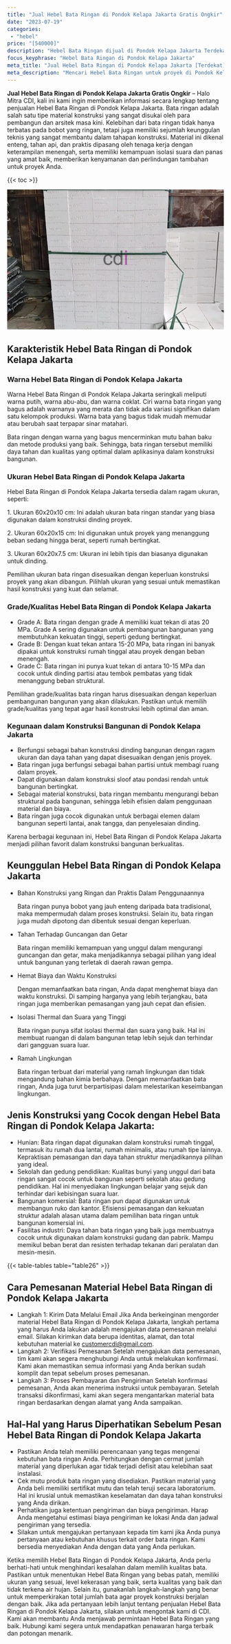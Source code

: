 ```yaml
---
title: "Jual Hebel Bata Ringan di Pondok Kelapa Jakarta Gratis Ongkir"
date: "2023-07-19"
categories:
 - "hebel"
price: "[540000]"
description: "Hebel Bata Ringan dijual di Pondok Kelapa Jakarta Terdekat. Hebel Bata Ringan ini sering dipakai dalam proyek pembangunan sebagai bahan bangunan yang kuat dan awet. Silakan hubungi kami untuk informasi lebih lanjut."
focus_keyphrase: "Hebel Bata Ringan di Pondok Kelapa Jakarta"
meta_title: "Jual Hebel Bata Ringan di Pondok Kelapa Jakarta [Terdekat] - CDI"
meta_description: "Mencari Hebel Bata Ringan untuk proyek di Pondok Kelapa Jakarta? Kami menyediakan Hebel Bata Ringan berkualitas untuk bahan bangunan dinding. Raih penawaran terbaik sekarang."
---
```


**Jual Hebel Bata Ringan di Pondok Kelapa Jakarta Gratis Ongkir** – Halo Mitra CDI, kali ini kami ingin memberikan informasi secara lengkap tentang penjualan Hebel Bata Ringan di Pondok Kelapa Jakarta. Bata ringan adalah salah satu tipe material konstruksi yang sangat disukai oleh para pembangun dan arsitek masa kini. Kelebihan dari bata ringan tidak hanya terbatas pada bobot yang ringan, tetapi juga memiliki sejumlah keunggulan teknis yang sangat membantu dalam tahapan konstruksi. Material ini dikenal enteng, tahan api, dan praktis dipasang oleh tenaga kerja dengan keterampilan menengah, serta memiliki kemampuan isolasi suara dan panas yang amat baik, memberikan kenyamanan dan perlindungan tambahan untuk proyek Anda.

{{< toc >}}

![Jual Hebel Bata Ringan di Pondok Kelapa Jakarta Gratis Ongkir](/images/hebel/hebel-bataringan-22.jpg)

## Karakteristik Hebel Bata Ringan di Pondok Kelapa Jakarta

### Warna Hebel Bata Ringan di Pondok Kelapa Jakarta

Warna Hebel Bata Ringan di Pondok Kelapa Jakarta seringkali meliputi warna putih, warna abu-abu, dan warna coklat. Ciri warna bata ringan yang bagus adalah warnanya yang merata dan tidak ada variasi signifikan dalam satu kelompok produksi. Warna bata yang bagus tidak mudah memudar atau berubah saat terpapar sinar matahari.

Bata ringan dengan warna yang bagus mencerminkan mutu bahan baku dan metode produksi yang baik. Sehingga, bata ringan tersebut memiliki daya tahan dan kualitas yang optimal dalam aplikasinya dalam konstruksi bangunan.

### Ukuran Hebel Bata Ringan di Pondok Kelapa Jakarta

Hebel Bata Ringan di Pondok Kelapa Jakarta tersedia dalam ragam ukuran, seperti:

1\. Ukuran 60x20x10 cm: Ini adalah ukuran bata ringan standar yang biasa digunakan dalam konstruksi dinding proyek.

2\. Ukuran 60x20x15 cm: Ini digunakan untuk proyek yang menanggung beban sedang hingga berat, seperti rumah bertingkat.

3\. Ukuran 60x20x7.5 cm: Ukuran ini lebih tipis dan biasanya digunakan untuk dinding.

Pemilihan ukuran bata ringan disesuaikan dengan keperluan konstruksi proyek yang akan dibangun. Pilihlah ukuran yang sesuai untuk memastikan hasil konstruksi yang kuat dan selamat.

### Grade/Kualitas Hebel Bata Ringan di Pondok Kelapa Jakarta

*   Grade A: Bata ringan dengan grade A memiliki kuat tekan di atas 20 MPa. Grade A sering digunakan untuk pembangunan bangunan yang membutuhkan kekuatan tinggi, seperti gedung bertingkat.
*   Grade B: Dengan kuat tekan antara 15-20 MPa, bata ringan ini banyak dipakai untuk konstruksi rumah tinggal atau proyek dengan beban menengah.
*   Grade C: Bata ringan ini punya kuat tekan di antara 10-15 MPa dan cocok untuk dinding partisi atau tembok pembatas yang tidak menanggung beban struktural.

Pemilihan grade/kualitas bata ringan harus disesuaikan dengan keperluan pembangunan bangunan yang akan dilakukan. Pastikan untuk memilih grade/kualitas yang tepat agar hasil konstruksi lebih optimal dan aman.

### Kegunaan dalam Konstruksi Bangunan di Pondok Kelapa Jakarta

*   Berfungsi sebagai bahan konstruksi dinding bangunan dengan ragam ukuran dan daya tahan yang dapat disesuaikan dengan jenis proyek.
*   Bata ringan juga berfungsi sebagai bahan partisi untuk membagi ruang dalam proyek.
*   Dapat digunakan dalam konstruksi sloof atau pondasi rendah untuk bangunan bertingkat.
*   Sebagai material konstruksi, bata ringan membantu mengurangi beban struktural pada bangunan, sehingga lebih efisien dalam penggunaan material dan biaya.
*   Bata ringan juga cocok digunakan untuk berbagai elemen dalam bangunan seperti lantai, anak tangga, dan penyelesaian dinding.

Karena berbagai kegunaan ini, Hebel Bata Ringan di Pondok Kelapa Jakarta menjadi pilihan favorit dalam konstruksi bangunan berkualitas.

## Keunggulan Hebel Bata Ringan di Pondok Kelapa Jakarta

*   Bahan Konstruksi yang Ringan dan Praktis Dalam Penggunaannya

    Bata ringan punya bobot yang jauh enteng daripada bata tradisional, maka mempermudah dalam proses konstruksi. Selain itu, bata ringan juga mudah dipotong dan dibentuk sesuai dengan keperluan.
*   Tahan Terhadap Guncangan dan Getar

    Bata ringan memiliki kemampuan yang unggul dalam mengurangi guncangan dan getar, maka menjadikannya sebagai pilihan yang ideal untuk bangunan yang terletak di daerah rawan gempa.
*   Hemat Biaya dan Waktu Konstruksi

    Dengan memanfaatkan bata ringan, Anda dapat menghemat biaya dan waktu konstruksi. Di samping harganya yang lebih terjangkau, bata ringan juga memberikan pemasangan yang jauh cepat dan efisien.
*   Isolasi Thermal dan Suara yang Tinggi

    Bata ringan punya sifat isolasi thermal dan suara yang baik. Hal ini membuat ruangan di dalam bangunan tetap lebih sejuk dan terhindar dari gangguan suara luar.
*   Ramah Lingkungan

    Bata ringan terbuat dari material yang ramah lingkungan dan tidak mengandung bahan kimia berbahaya. Dengan memanfaatkan bata ringan, Anda juga turut berpartisipasi dalam melestarikan keseimbangan lingkungan.

## Jenis Konstruksi yang Cocok dengan Hebel Bata Ringan di Pondok Kelapa Jakarta:

*   Hunian: Bata ringan dapat digunakan dalam konstruksi rumah tinggal, termasuk itu rumah dua lantai, rumah minimalis, atau rumah tipe lainnya. Kepraktisan pemasangan dan daya tahan struktur menjadikannya pilihan yang ideal.
*   Sekolah dan gedung pendidikan: Kualitas bunyi yang unggul dari bata ringan sangat cocok untuk bangunan seperti sekolah atau gedung pendidikan. Hal ini menyediakan lingkungan belajar yang sejuk dan terhindar dari kebisingan suara luar.
*   Bangunan komersial: Bata ringan pun dapat digunakan untuk membangun ruko dan kantor. Efisiensi pemasangan dan kekuatan struktur adalah alasan utama dalam pemilihan bata ringan untuk bangunan komersial ini.
*   Fasilitas industri: Daya tahan bata ringan yang baik juga membuatnya cocok untuk digunakan dalam konstruksi gudang dan pabrik. Mampu memikul beban berat dan resisten terhadap tekanan dari peralatan dan mesin-mesin.

{{< table-tables table="table26" >}}

## Cara Pemesanan Material Hebel Bata Ringan di Pondok Kelapa Jakarta

*   Langkah 1: Kirim Data Melalui Email
Jika Anda berkeinginan mengorder material Hebel Bata Ringan di Pondok Kelapa Jakarta, langkah pertama yang harus Anda lakukan adalah mengajukan data pemesanan melalui email. Silakan kirimkan data berupa identitas, alamat, dan total kebutuhan material ke customercdi@gmail.com.
*   Langkah 2: Verifikasi Pemesanan
Setelah mengajukan data pemesanan, tim kami akan segera menghubungi Anda untuk melakukan konfirmasi. Kami akan memastikan semua informasi yang Anda berikan sudah komplit dan tepat sebelum proses pemesanan.
*   Langkah 3: Proses Pembayaran dan Pengiriman
Setelah konfirmasi pemesanan, Anda akan menerima instruksi untuk pembayaran. Setelah transaksi dikonfirmasi, kami akan segera mengantarkan material bata ringan berdasarkan dengan alamat yang Anda sampaikan.

## Hal-Hal yang Harus Diperhatikan Sebelum Pesan Hebel Bata Ringan di Pondok Kelapa Jakarta

*   Pastikan Anda telah memiliki perencanaan yang tegas mengenai kebutuhan bata ringan Anda. Perhitungkan dengan cermat jumlah material yang diperlukan agar tidak terjadi defisit atau kelebihan saat instalasi.
*   Cek mutu produk bata ringan yang disediakan. Pastikan material yang Anda beli memiliki sertifikat mutu dan telah teruji secara laboratorium. Hal ini krusial untuk memastikan keselamatan dan daya tahan konstruksi yang Anda dirikan.
*   Perhatikan juga ketentuan pengiriman dan biaya pengiriman. Harap Anda mengetahui estimasi biaya pengiriman ke lokasi Anda dan jadwal pengiriman yang tersedia.
*   Silakan untuk mengajukan pertanyaan kepada tim kami jika Anda punya pertanyaan atau kebutuhan khusus terkait order bata ringan. Kami bersedia menyediakan Anda dengan data yang Anda perlukan.

Ketika memilih Hebel Bata Ringan di Pondok Kelapa Jakarta, Anda perlu berhati-hati untuk menghindari kesalahan dalam memilih kualitas bata. Pastikan untuk menentukan Hebel Bata Ringan yang bebas patah, memiliki ukuran yang sesuai, level kekerasan yang baik, serta kualitas yang baik dan tidak terkena air hujan. Selain itu, gunakanlah langkah-langkah yang benar untuk memperkirakan total jumlah bata agar proyek konstruksi berjalan dengan baik. Jika ada pertanyaan lebih lanjut tentang penjualan Hebel Bata Ringan di Pondok Kelapa Jakarta, silakan untuk mengontak kami di CDI. Kami akan membantu Anda menjawab permintaan Hebel Bata Ringan yang baik. Hubungi kami segera untuk mendapatkan penawaran harga terbaik dan potongan menarik.